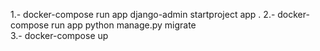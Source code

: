 1.- docker-compose run app django-admin startproject app .
2.- docker-compose run app python manage.py migrate     
3.- docker-compose up
